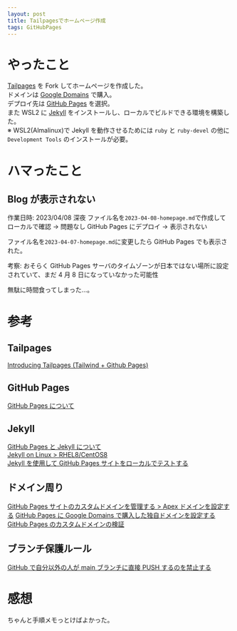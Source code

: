 ```yaml
---
layout: post
title: Tailpagesでホームページ作成
tags: GitHubPages
---
```


# やったこと

[Tailpages](https://github.com/harrywang/tailpages) を Fork してホームページを作成した。  
ドメインは [Google Domains](https://domains.google) で購入。  
デプロイ先は [GitHub Pages](https://docs.github.com/ja/pages/getting-started-with-github-pages/about-github-pages) を選択。  
また WSL2 に [Jekyll](http://jekyllrb-ja.github.io/) をインストールし、ローカルでビルドできる環境を構築した。  
※ WSL2(Almalinux)で Jekyll を動作させるためには `ruby` と `ruby-devel` の他に `Development Tools` のインストールが必要。

# ハマったこと

## Blog が表示されない

作業日時: 2023/04/08 深夜
ファイル名を`2023-04-08-homepage.md`で作成してローカルで確認 → 問題なし
GitHub Pages にデプロイ → 表示されない

ファイル名を`2023-04-07-homepage.md`に変更したら GitHub Pages でも表示された。

考察: おそらく GitHub Pages サーバのタイムゾーンが日本ではない場所に設定されていて、まだ 4 月 8 日になっていなかった可能性

無駄に時間食ってしまった...。

# 参考

## Tailpages

[Introducing Tailpages (Tailwind + Github Pages)](https://harrywang.medium.com/introducing-tailpages-tailwind-github-pages-89903c52d3ec)

## GitHub Pages

[GitHub Pages について](https://docs.github.com/ja/pages/getting-started-with-github-pages/about-github-pages)

## Jekyll

[GitHub Pages と Jekyll について](https://docs.github.com/ja/pages/setting-up-a-github-pages-site-with-jekyll/about-github-pages-and-jekyll)  
[Jekyll on Linux > RHEL8/CentOS8](https://jekyllrb.com/docs/installation/other-linux/#rhel8centos8)  
[Jekyll を使用して GitHub Pages サイトをローカルでテストする](https://docs.github.com/ja/pages/setting-up-a-github-pages-site-with-jekyll/testing-your-github-pages-site-locally-with-jekyll)

## ドメイン周り

[GitHub Pages サイトのカスタムドメインを管理する > Apex ドメインを設定する](https://docs.github.com/ja/pages/configuring-a-custom-domain-for-your-github-pages-site/managing-a-custom-domain-for-your-github-pages-site#configuring-an-apex-domain)
[GitHub Pages に Google Domains で購入した独自ドメインを設定する](https://dev-moyashi.hatenablog.com/entry/2021/01/10/222249)  
[GitHub Pages のカスタムドメインの検証](https://docs.github.com/ja/pages/configuring-a-custom-domain-for-your-github-pages-site/verifying-your-custom-domain-for-github-pages)

## ブランチ保護ルール

[GitHub で自分以外の人が main ブランチに直接 PUSH するのを禁止する](https://zenn.dev/ttani/articles/github-approval-self)

# 感想

ちゃんと手順メモっとけばよかった。
